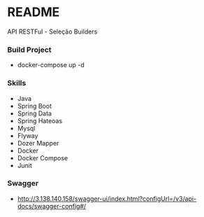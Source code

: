 # README #

API RESTFul - Seleção Builders

### Build Project ###
* docker-compose up -d

### Skills ###

* Java
* Spring Boot
* Spring Data
* Spring Hateoas
* Mysql
* Flyway
* Dozer Mapper
* Docker
* Docker Compose
* Junit


### Swagger ###

* http://3.138.140.158/swagger-ui/index.html?configUrl=/v3/api-docs/swagger-config#/

